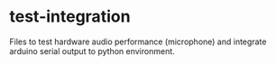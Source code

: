 # test-integration
Files to test hardware audio performance (microphone) and integrate arduino serial output to python environment.
